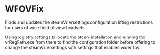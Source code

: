 # WFOVFix
Finds and updates the steamVr.Vrsettings configuration lifting restrictions for users of wide field of view headsets

Using registry settings to locate the steam installation and running the vrRegPath.exe from there to find the configuration folder before offering to change the steamVr.Vrsettings with settings that enables wider fov.
